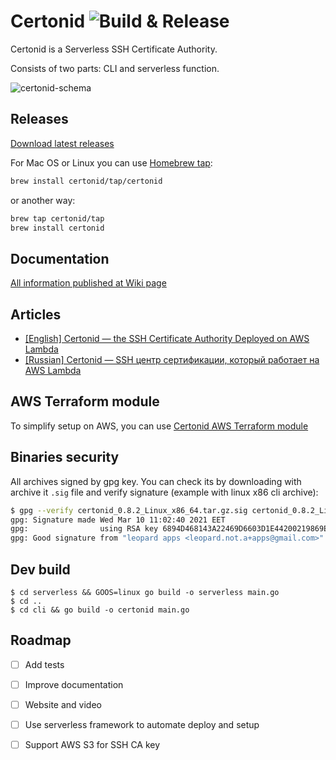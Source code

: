 # Certonid ![Build & Release](https://github.com/certonid/certonid/workflows/Build%20&%20Release/badge.svg)

Certonid is a Serverless SSH Certificate Authority.

Consists of two parts: CLI and serverless function.

![certonid-schema](https://user-images.githubusercontent.com/98444/109483362-cdfcc300-7a87-11eb-8453-fa9d2c6d930a.png)

## Releases

[Download latest releases](https://github.com/certonid/certonid/releases)

For Mac OS or Linux you can use [Homebrew tap](https://docs.brew.sh/Taps):

```bash
brew install certonid/tap/certonid
```

or another way:

```bash
brew tap certonid/tap
brew install certonid
```

## Documentation

[All information published at Wiki page](https://github.com/certonid/certonid/wiki)

## Articles

 - [[English] Certonid — the SSH Certificate Authority Deployed on AWS Lambda](https://mailtrap.io/blog/certonid/)
 - [[Russian] Certonid — SSH центр сертификации, который работает на AWS Lambda](https://dou.ua/lenta/articles/certonid-ssh/)

## AWS Terraform module

To simplify setup on AWS, you can use [Certonid AWS Terraform module](https://registry.terraform.io/modules/certonid/certonid/aws/latest)

## Binaries security

All archives signed by gpg key. You can check its by downloading with archive it `.sig` file and verify signature (example with linux x86 cli archive):

```bash
$ gpg --verify certonid_0.8.2_Linux_x86_64.tar.gz.sig certonid_0.8.2_Linux_x86_64.tar.gz
gpg: Signature made Wed Mar 10 11:02:40 2021 EET
gpg:                using RSA key 6894D468143A22469D6603D1E44200219869E71E
gpg: Good signature from "leopard apps <leopard.not.a+apps@gmail.com>"
```

## Dev build

```shell
$ cd serverless && GOOS=linux go build -o serverless main.go
$ cd ..
$ cd cli && go build -o certonid main.go
```

## Roadmap

 - [ ] Add tests
 - [ ] Improve documentation
 - [ ] Website and video
 - [ ] Use serverless framework to automate deploy and setup
 - [ ] Support AWS S3 for SSH CA key


